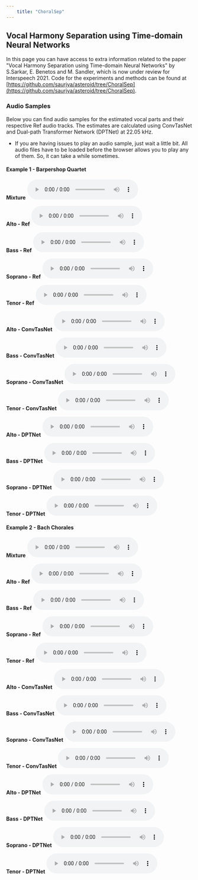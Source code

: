 ```yaml
---
    title: "ChoralSep"
---
```


## Vocal Harmony Separation using Time-domain Neural Networks

In this page you can have access to extra information related to the paper "Vocal Harmony Separation using Time-domain Neural Networks" by S.Sarkar, E. Benetos and M. Sandler, which is now under review for Interspeech 2021. Code for the experiments and methods can be found at [https://github.com/saurjya/asteroid/tree/ChoralSep](https://github.com/saurjya/asteroid/tree/ChoralSep).

### Audio Samples

Below you can find audio samples for the estimated vocal parts and their respective Ref audio tracks. The estimates are calculated using ConvTasNet and Dual-path Transformer Network (DPTNet) at 22.05 kHz.

- If you are having issues to play an audio sample, just wait a little bit. All audio files have to be loaded before the browser allows you to play any of them. So, it can take a while sometimes.

#### Example 1 - Barpershop Quartet

**Mixture**
<audio controls>
    <source src="./ChoralSep/BQ/Mixture-ref.wav" type="audio/wav">
</audio>

**Alto - Ref**
<audio controls>
    <source src="./ChoralSep/BQ/Alto-ref.wav" type="audio/wav">
</audio>

**Bass - Ref**
<audio controls>
    <source src="./ChoralSep/BQ/Bass-ref.wav" type="audio/wav">
</audio>

**Soprano - Ref**
<audio controls>
    <source src="./ChoralSep/BQ/Soprano-ref.wav" type="audio/wav">
</audio>

**Tenor - Ref**
<audio controls>
    <source src="./ChoralSep/BQ/Tenor-ref.wav" type="audio/wav">
</audio>

**Alto - ConvTasNet**
<audio controls>
    <source src="./ChoralSep/BQ/Alto-CTN.wav" type="audio/wav">
</audio>

**Bass - ConvTasNet**
<audio controls>
    <source src="./ChoralSep/BQ/Bass-CTN.wav" type="audio/wav">
</audio>

**Soprano - ConvTasNet**
<audio controls>
    <source src="./ChoralSep/BQ/Soprano-CTN.wav" type="audio/wav">
</audio>

**Tenor - ConvTasNet**
<audio controls>
    <source src="./ChoralSep/BQ/Tenor-CTN.wav" type="audio/wav">
</audio>

**Alto - DPTNet**
<audio controls>
    <source src="./ChoralSep/BQ/Alto-DPTNet.wav" type="audio/wav">
</audio>

**Bass - DPTNet**
<audio controls>
    <source src="./ChoralSep/BQ/Bass-DPTNet.wav" type="audio/wav">
</audio>

**Soprano - DPTNet**
<audio controls>
    <source src="./ChoralSep/BQ/Soprano-DPTNet.wav" type="audio/wav">
</audio>

**Tenor - DPTNet**
<audio controls>
    <source src="./ChoralSep/BQ/Tenor-DPTNet.wav" type="audio/wav">
</audio>

#### Example 2 - Bach Chorales

**Mixture**
<audio controls>
    <source src="./ChoralSep/BC/Mixture-ref.wav" type="audio/wav">
</audio>

**Alto - Ref**
<audio controls>
    <source src="./ChoralSep/BC/Alto-ref.wav" type="audio/wav">
</audio>

**Bass - Ref**
<audio controls>
    <source src="./ChoralSep/BC/Bass-ref.wav" type="audio/wav">
</audio>

**Soprano - Ref**
<audio controls>
    <source src="./ChoralSep/BC/Soprano-ref.wav" type="audio/wav">
</audio>

**Tenor - Ref**
<audio controls>
    <source src="./ChoralSep/BC/Tenor-ref.wav" type="audio/wav">
</audio>

**Alto - ConvTasNet**
<audio controls>
    <source src="./ChoralSep/BC/Alto-CTN.wav" type="audio/wav">
</audio>

**Bass - ConvTasNet**
<audio controls>
    <source src="./ChoralSep/BC/Bass-CTN.wav" type="audio/wav">
</audio>

**Soprano - ConvTasNet**
<audio controls>
    <source src="./ChoralSep/BC/Soprano-CTN.wav" type="audio/wav">
</audio>

**Tenor - ConvTasNet**
<audio controls>
    <source src="./ChoralSep/BC/Tenor-CTN.wav" type="audio/wav">
</audio>

**Alto - DPTNet**
<audio controls>
    <source src="./ChoralSep/BC/Alto-DPTNet.wav" type="audio/wav">
</audio>

**Bass - DPTNet**
<audio controls>
    <source src="./ChoralSep/BC/Bass-DPTNet.wav" type="audio/wav">
</audio>

**Soprano - DPTNet**
<audio controls>
    <source src="./ChoralSep/BC/Soprano-DPTNet.wav" type="audio/wav">
</audio>

**Tenor - DPTNet**
<audio controls>
    <source src="./ChoralSep/BC/Tenor-DPTNet.wav" type="audio/wav">
</audio>